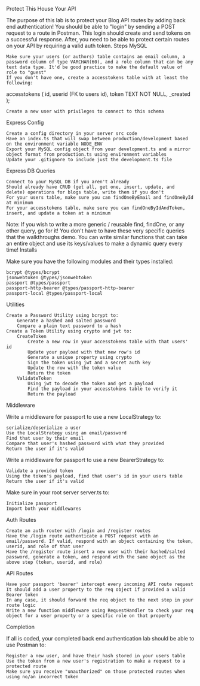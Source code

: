Protect This House Your API

The purpose of this lab is to protect your Blog API routes by adding back end authentication! You should be able to "login" by sending a POST request to a route in Postman. This login should create and send tokens on a successful response. After, you need to be able to protect certain routes on your API by requiring a valid auth token.
Steps
MySQL

    Make sure your users (or authors) table contains an email column, a password column of type VARCHAR(60), and a role column that can be any text data type. It'd be good practice to make the default value of role to "guest"
    If you don't have one, create a accesstokens table with at least the following:

accesstokens (
    id,
    userid (FK to users id),
    token TEXT NOT NULL,
    _created
);

    Create a new user with privileges to connect to this schema

Express Config

    Create a config directory in your server src code
    Have an index.ts that will swap between production/development based on the environment variable NODE_ENV
    Export your MySQL config object from your development.ts and a mirror object format from production.ts using environment variables
    Update your .gitignore to include just the development.ts file

Express DB Queries

    Connect to your MySQL DB if you aren't already
    Should already have CRUD (get all, get one, insert, update, and delete) operations for blogs table, write them if you don't
    For your users table, make sure you can findOneByEmail and findOneById at minimum
    For your accesstokens table, make sure you can findOneByIdAndToken, insert, and update a token at a minimum

Note: If you wish to write a more generic / reusable find, findOne, or any other query, go for it! You don't have to have these very specific queries that the walkthroughs demo. You can write similar functions that can take an entire object and use its keys/values to make a dynamic query every time!
Installs

Make sure you have the following modules and their types installed:

    bcrypt @types/bcrypt
    jsonwebtoken @types/jsonwebtoken
    passport @types/passport
    passport-http-bearer @types/passport-http-bearer
    passport-local @types/passport-local

Utilities

    Create a Password Utility using bcrypt to:
        Generate a hashed and salted password
        Compare a plain text password to a hash
    Create a Token Utility using crypto and jwt to:
        CreateToken
            Create a new row in your accesstokens table with that users' id
            Update your payload with that new row's id
            Generate a unique property using crypto
            Sign the token using jwt and a secret auth key
            Update the row with the token value
            Return the token
        ValidateToken
            Using jwt to decode the token and get a payload
            Find the payload in your accesstokens table to verify it
            Return the payload

Middleware

Write a middleware for passport to use a new LocalStrategy to:

    serialize/deserialize a user
    Use the LocalStrategy using an email/password
    Find that user by their email
    Compare that user's hashed password with what they provided
    Return the user if it's valid

Write a middleware for passport to use a new BearerStrategy to:

    Validate a provided token
    Using the token's payload, find that user's id in your users table
    Return the user if it's valid

Make sure in your root server server.ts to:

    Initialize passport
    Import both your middlewares

Auth Routes

    Create an auth router with /login and /register routes
    Have the /login route authenticate a POST request with an email/password. If valid, respond with an object containing the token, userid, and role of that user
    Have the /register route insert a new user with their hashed/salted password, generate a token, and respond with the same object as the above step (token, userid, and role)

API Routes

    Have your passport 'bearer' intercept every incoming API route request
    It should add a user property to the req object if provided a valid Bearer token
    In any case, it should forward the req object to the next step in your route logic
    Write a new function middleware using RequestHandler to check your req object for a user property or a specific role on that property

Completion

If all is coded, your completed back end authentication lab should be able to use Postman to:

    Register a new user, and have their hash stored in your users table
    Use the token from a new user's registration to make a request to a protected route
    Make sure you receive "unauthorized" on those protected routes when using no/an incorrect token
